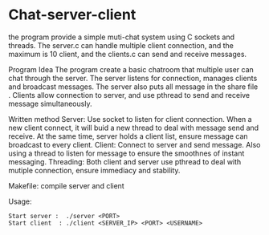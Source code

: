 # Chat-server-client

the program provide a simple muti-chat system using C sockets and threads. The server.c can handle multiple client connection, and the maximum is 10 client, and the clients.c can send and receive messages.

Program Idea
The program create a basic chatroom that multiple user can chat through the server. The server listens for connection, manages clients and broadcast messages. The server also puts all message in the share file . Clients allow connection to server, and use pthread to send and receive message simultaneously.

Written method
	Server: Use socket to listen for client connection. When a new client connect, it will buid a new thread to deal with message send and receive. At the same time, server holds a client list, ensure message can broadcast to every client.
	Client: Connect to server and send message. Also using a thread to listen for message to ensure the smoothnes of instant messaging.
	Threading: Both client and server use pthread to deal with mutiple connection, ensure immediacy and stability.

Makefile:
	compile server and client

Usage:

    Start server :  ./server <PORT>
    Start client  : ./client <SERVER_IP> <PORT> <USERNAME>
